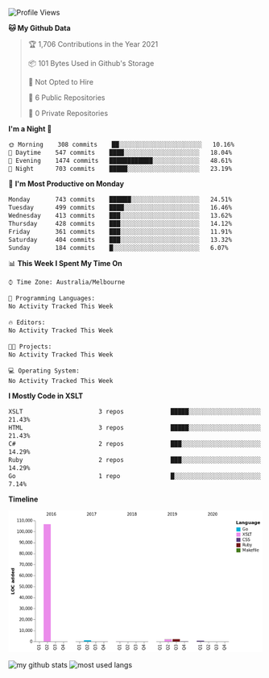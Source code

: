 <!--START_SECTION:waka-->
![Profile Views](http://img.shields.io/badge/Profile%20Views-1-blue)

**🐱 My Github Data** 

> 🏆 1,706 Contributions in the Year 2021
 > 
> 📦 101 Bytes Used in Github's Storage 
 > 
> 🚫 Not Opted to Hire
 > 
> 📜 6 Public Repositories 
 > 
> 🔑 0 Private Repositories  
 > 
**I'm a Night 🦉** 

```text
🌞 Morning    308 commits    ██░░░░░░░░░░░░░░░░░░░░░░░   10.16% 
🌆 Daytime    547 commits    ████░░░░░░░░░░░░░░░░░░░░░   18.04% 
🌃 Evening    1474 commits   ████████████░░░░░░░░░░░░░   48.61% 
🌙 Night      703 commits    █████░░░░░░░░░░░░░░░░░░░░   23.19%

```
📅 **I'm Most Productive on Monday** 

```text
Monday       743 commits    ██████░░░░░░░░░░░░░░░░░░░   24.51% 
Tuesday      499 commits    ████░░░░░░░░░░░░░░░░░░░░░   16.46% 
Wednesday    413 commits    ███░░░░░░░░░░░░░░░░░░░░░░   13.62% 
Thursday     428 commits    ███░░░░░░░░░░░░░░░░░░░░░░   14.12% 
Friday       361 commits    ███░░░░░░░░░░░░░░░░░░░░░░   11.91% 
Saturday     404 commits    ███░░░░░░░░░░░░░░░░░░░░░░   13.32% 
Sunday       184 commits    █░░░░░░░░░░░░░░░░░░░░░░░░   6.07%

```


📊 **This Week I Spent My Time On** 

```text
⌚︎ Time Zone: Australia/Melbourne

💬 Programming Languages: 
No Activity Tracked This Week

🔥 Editors: 
No Activity Tracked This Week

🐱‍💻 Projects: 
No Activity Tracked This Week

💻 Operating System: 
No Activity Tracked This Week

```

**I Mostly Code in XSLT** 

```text
XSLT                     3 repos             █████░░░░░░░░░░░░░░░░░░░░   21.43% 
HTML                     3 repos             █████░░░░░░░░░░░░░░░░░░░░   21.43% 
C#                       2 repos             ███░░░░░░░░░░░░░░░░░░░░░░   14.29% 
Ruby                     2 repos             ███░░░░░░░░░░░░░░░░░░░░░░   14.29% 
Go                       1 repo              █░░░░░░░░░░░░░░░░░░░░░░░░   7.14%

```


**Timeline**

![Chart not found](https://raw.githubusercontent.com/opoudjis/opoudjis/main/charts/bar_graph.png) 


<!--END_SECTION:waka-->


![my github stats](https://github-readme-stats.vercel.app/api?username=opoudjis&show_icons=true&theme=tokyonight&line_height=27)
![most used langs](https://github-readme-stats.vercel.app/api/top-langs/?username=opoudjis&hide=css,html&theme=tokyonight)

<!--
**opoudjis/opoudjis** is a ✨ _special_ ✨ repository because its `README.md` (this file) appears on your GitHub profile.

Here are some ideas to get you started:

- 🔭 I’m currently working on ...
- 🌱 I’m currently learning ...
- 👯 I’m looking to collaborate on ...
- 🤔 I’m looking for help with ...
- 💬 Ask me about ...
- 📫 How to reach me: ...
- 😄 Pronouns: ...
- ⚡ Fun fact: ...
-->
